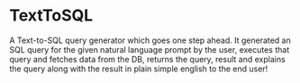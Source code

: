 # TextToSQL
A Text-to-SQL query generator which goes one step ahead. It generated an SQL query for the given natural language prompt by the user, executes that query and fetches data from the DB, returns the query, result and explains the query along with the result in plain simple english to the end user!
